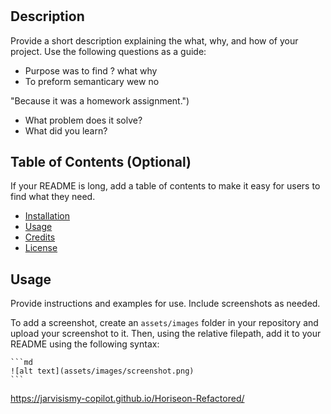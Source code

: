 ﻿# <Your-Project-Title>

## Description

Provide a short description explaining the what, why, and how of your project. Use the following questions as a guide:

- Purpose was to find ? what why
- To preform semanticary 
wew no


 "Because it was a homework assignment.")
- What problem does it solve?
- What did you learn?

## Table of Contents (Optional)

If your README is long, add a table of contents to make it easy for users to find what they need.

- [Installation](#installation)
- [Usage](#usage)
- [Credits](#credits)
- [License](#license)

## Usage

Provide instructions and examples for use. Include screenshots as needed.

To add a screenshot, create an `assets/images` folder in your repository and upload your screenshot to it. Then, using the relative filepath, add it to your README using the following syntax:

    ```md
    ![alt text](assets/images/screenshot.png)
    ```
https://jarvisismy-copilot.github.io/Horiseon-Refactored/
